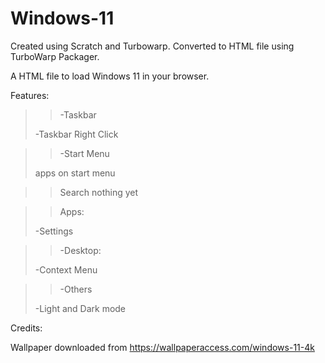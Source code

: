 # Windows-11
Created using Scratch and Turbowarp. 
Converted to HTML file using TurboWarp Packager.

A HTML file to load Windows 11 in your browser.

Features:

>>-Taskbar
>
>-Taskbar Right Click

>>-Start Menu
>
>apps on start menu

>>Search
>nothing yet

>>Apps:
>
>-Settings

>>-Desktop:
>
>-Context Menu

>>-Others
>
>-Light and Dark mode

Credits:

Wallpaper downloaded from https://wallpaperaccess.com/windows-11-4k
